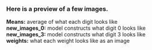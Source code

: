 ### Here is a preview of a few images.

**Means:** average of what each digit looks like  
**new_images_0:** model constructs what digit 0 looks like  
**new_images_3:** model constructs what digit 3 looks like  
**weights:** what each weight looks like as an image  
